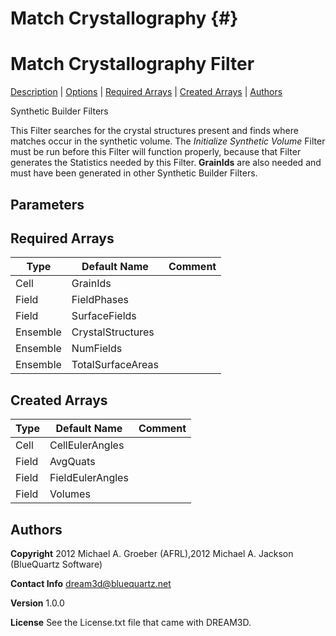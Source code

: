 Match Crystallography {#}
======
<h1 class="pHeading1">Match Crystallography Filter</h1>
<p class="pCellBody">
<a href="../Synthetic_BuilderFilters/MatchCrystallography.html#wp2">Description</a> | <a href="../Synthetic_BuilderFilters/MatchCrystallography.html#wp3">Options</a> | <a href="../Synthetic_BuilderFilters/MatchCrystallography.html#wp4">Required Arrays</a> | <a href="../Synthetic_BuilderFilters/MatchCrystallography.html#wp5">Created Arrays</a> | <a href="../Synthetic_BuilderFilters/MatchCrystallography.html#wp1">Authors</a> 

Synthetic Builder Filters


This Filter searches for the crystal structures present and finds where matches occur in the synthetic volume. The _Initialize Synthetic Volume_ Filter must be run before this Filter will function properly, because that Filter generates the Statistics needed by this Filter. __GrainIds__ are also needed and must have been generated in other Synthetic Builder Filters.

## Parameters ##

## Required Arrays ##

| Type | Default Name | Comment |
|------|--------------|---------|
| Cell | GrainIds |  |
| Field | FieldPhases |  |
| Field | SurfaceFields |  |
| Ensemble | CrystalStructures |  |
| Ensemble | NumFields |  |
| Ensemble | TotalSurfaceAreas |  |

## Created Arrays ##

| Type | Default Name | Comment |
|------|--------------|---------|
| Cell | CellEulerAngles |  |
| Field | AvgQuats |  |
| Field | FieldEulerAngles |  |
| Field | Volumes |  |

## Authors ##

**Copyright** 2012 Michael A. Groeber (AFRL),2012 Michael A. Jackson (BlueQuartz Software)

**Contact Info** dream3d@bluequartz.net

**Version** 1.0.0

**License**  See the License.txt file that came with DREAM3D.



